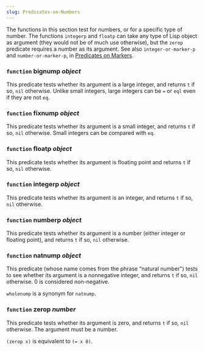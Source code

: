 ```yaml
---
slug: Predicates-on-Numbers
---
```


The functions in this section test for numbers, or for a specific type of number. The functions `integerp` and `floatp` can take any type of Lisp object as argument (they would not be of much use otherwise), but the `zerop` predicate requires a number as its argument. See also `integer-or-marker-p` and `number-or-marker-p`, in [Predicates on Markers](/docs/elisp/Predicates-on-Markers).

### <span className="tag function">`function`</span> **bignump** *object*

This predicate tests whether its argument is a large integer, and returns `t` if so, `nil` otherwise. Unlike small integers, large integers can be `=` or `eql` even if they are not `eq`.

### <span className="tag function">`function`</span> **fixnump** *object*

This predicate tests whether its argument is a small integer, and returns `t` if so, `nil` otherwise. Small integers can be compared with `eq`.

### <span className="tag function">`function`</span> **floatp** *object*

This predicate tests whether its argument is floating point and returns `t` if so, `nil` otherwise.

### <span className="tag function">`function`</span> **integerp** *object*

This predicate tests whether its argument is an integer, and returns `t` if so, `nil` otherwise.

### <span className="tag function">`function`</span> **numberp** *object*

This predicate tests whether its argument is a number (either integer or floating point), and returns `t` if so, `nil` otherwise.

### <span className="tag function">`function`</span> **natnump** *object*

This predicate (whose name comes from the phrase “natural number") tests to see whether its argument is a nonnegative integer, and returns `t` if so, `nil` otherwise. 0 is considered non-negative.

`wholenump` is a synonym for `natnump`.

### <span className="tag function">`function`</span> **zerop** *number*

This predicate tests whether its argument is zero, and returns `t` if so, `nil` otherwise. The argument must be a number.

`(zerop x)` is equivalent to `(= x 0)`.
